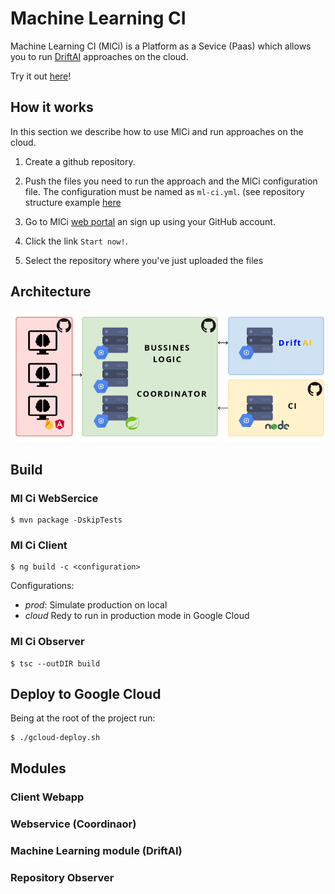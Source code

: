 # Machine Learning CI

Machine Learning CI (MlCi) is a Platform as a Sevice (Paas) which allows you to run [DriftAI](https://github.com/Appverse/DriftAI) approaches on the cloud.

Try it out [here](https://neon-rampart-243108.firebaseapp.com)!

## How it works

In this section we describe how to use MlCi and run approaches on the cloud.

1. Create a github repository.

2. Push the files you need to run the approach and the MlCi configuration file. The configuration must be named as `ml-ci.yml`. (see repository structure example [here](https://github.com/Guillem96/housing-project)

3. Go to MlCi [web portal](https://neon-rampart-243108.firebaseapp.com/auth) an sign up using your GitHub account.

4. Click the link `Start now!`.

5. Select the repository where you've just uploaded the files

## Architecture

![Architecture](img/arch.png)

## Build 

### Ml Ci WebSercice

```
$ mvn package -DskipTests 
```

### Ml Ci Client

```
$ ng build -c <configuration>
```

Configurations:

- *prod*: Simulate production on local
- *cloud* Redy to run in production mode in Google Cloud 


### Ml Ci Observer

```
$ tsc --outDIR build
```

## Deploy to Google Cloud 

Being at the root of the project run:

```
$ ./gcloud-deploy.sh
```

## Modules

### Client Webapp

### Webservice (Coordinaor)

### Machine Learning module (DriftAI)

### Repository Observer